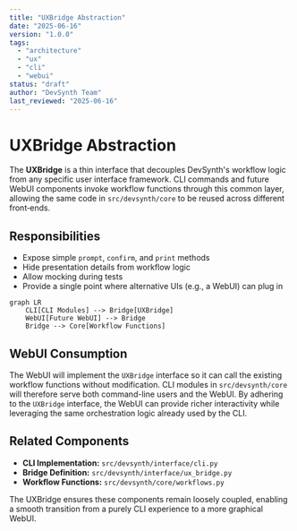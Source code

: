 ```yaml
---
title: "UXBridge Abstraction"
date: "2025-06-16"
version: "1.0.0"
tags:
  - "architecture"
  - "ux"
  - "cli"
  - "webui"
status: "draft"
author: "DevSynth Team"
last_reviewed: "2025-06-16"
---
```


# UXBridge Abstraction

The **UXBridge** is a thin interface that decouples DevSynth's workflow logic from
any specific user interface framework. CLI commands and future WebUI components
invoke workflow functions through this common layer, allowing the same code in
`src/devsynth/core` to be reused across different front‑ends.

## Responsibilities

- Expose simple `prompt`, `confirm`, and `print` methods
- Hide presentation details from workflow logic
- Allow mocking during tests
- Provide a single point where alternative UIs (e.g., a WebUI) can plug in

```mermaid
graph LR
    CLI[CLI Modules] --> Bridge[UXBridge]
    WebUI[Future WebUI] --> Bridge
    Bridge --> Core[Workflow Functions]
```

## WebUI Consumption

The WebUI will implement the `UXBridge` interface so it can call the existing
workflow functions without modification. CLI modules in `src/devsynth/core` will
therefore serve both command-line users and the WebUI. By adhering to the
`UXBridge` interface, the WebUI can provide richer interactivity while leveraging
the same orchestration logic already used by the CLI.

## Related Components

- **CLI Implementation:** `src/devsynth/interface/cli.py`
- **Bridge Definition:** `src/devsynth/interface/ux_bridge.py`
- **Workflow Functions:** `src/devsynth/core/workflows.py`

The UXBridge ensures these components remain loosely coupled, enabling a smooth
transition from a purely CLI experience to a more graphical WebUI.
